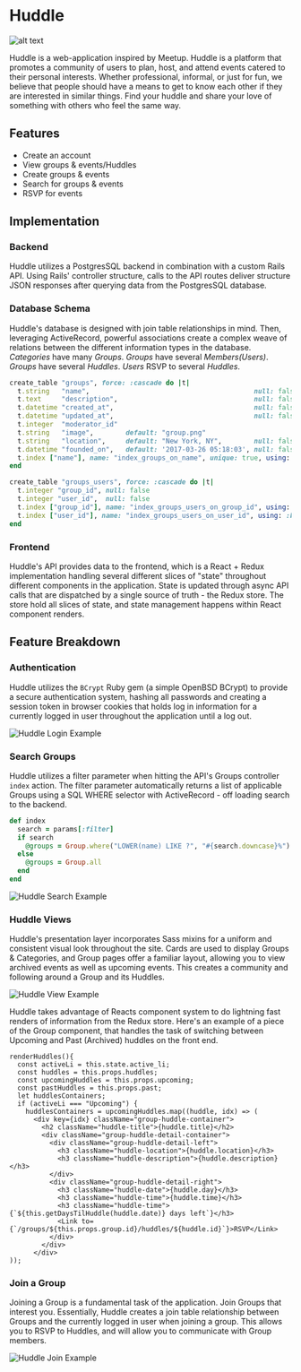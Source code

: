 # Huddle
![alt text](https://github.com/naelkhann/Huddle/raw/master/public/huddle-logo.png "Huddle")

Huddle is a web-application inspired by Meetup. Huddle is a platform that promotes a community of users to plan, host, and attend events catered to their personal interests. Whether professional, informal, or just for fun, we believe that people should have a means to get to know each other if they are interested in similar things. Find your huddle and share your love of something with others who feel the same way.

## Features
- Create an account
- View groups & events/Huddles
- Create groups & events
- Search for groups & events
- RSVP for events

## Implementation
### Backend
Huddle utilizes a PostgresSQL backend in combination with a custom Rails API. Using Rails' controller structure, calls to the API routes deliver structure JSON responses after querying data from the PostgresSQL database.

### Database Schema
Huddle's database is designed with join table relationships in mind. Then, leveraging ActiveRecord, powerful associations create a complex weave of relations between the different information types in the database.
*Categories* have many *Groups*.
*Groups* have several *Members(Users)*.
*Groups* have several *Huddles*.
*Users* RSVP to several *Huddles*.

```ruby
create_table "groups", force: :cascade do |t|
  t.string   "name",                                         null: false
  t.text     "description",                                  null: false
  t.datetime "created_at",                                   null: false
  t.datetime "updated_at",                                   null: false
  t.integer  "moderator_id"
  t.string   "image",        default: "group.png"
  t.string   "location",     default: "New York, NY",        null: false
  t.datetime "founded_on",   default: '2017-03-26 05:18:03', null: false
  t.index ["name"], name: "index_groups_on_name", unique: true, using: :btree
end

create_table "groups_users", force: :cascade do |t|
  t.integer "group_id", null: false
  t.integer "user_id",  null: false
  t.index ["group_id"], name: "index_groups_users_on_group_id", using: :btree
  t.index ["user_id"], name: "index_groups_users_on_user_id", using: :btree
end
```

### Frontend
Huddle's API provides data to the frontend, which is a React + Redux implementation handling several different slices of "state" throughout different components in the application. State is updated through async API calls that are dispatched by a single source of truth - the Redux store. The store hold all slices of state, and state management happens within React component renders.

## Feature Breakdown
### Authentication
Huddle utilizes the `BCrypt` Ruby gem (a simple OpenBSD BCrypt) to provide a secure authentication system, hashing all passwords and creating a session token in browser cookies that holds log in information for a currently logged in user throughout the application until a log out.

![Huddle Login Example](https://github.com/naelkhann/Huddle/raw/master/public/huddle_login.gif "Huddle Login")

### Search Groups
Huddle utilizes a filter parameter when hitting the API's Groups controller `index` action. The filter parameter automatically returns a list of applicable Groups using a SQL WHERE selector with ActiveRecord - off loading search to the backend.

```ruby
def index
  search = params[:filter]
  if search
    @groups = Group.where("LOWER(name) LIKE ?", "#{search.downcase}%")
  else
    @groups = Group.all
  end
end
```

![Huddle Search Example](https://github.com/naelkhann/Huddle/raw/master/public/huddle_search.gif "Huddle Search")


### Huddle Views
Huddle's presentation layer incorporates Sass mixins for a uniform and consistent visual look throughout the site. Cards are used to display Groups & Categories, and Group pages offer a familiar layout, allowing you to view archived events as well as upcoming events. This creates a community and following around a Group and its Huddles.

![Huddle View Example](https://github.com/naelkhann/Huddle/raw/master/public/huddle_view.gif "Huddle View")

Huddle takes advantage of Reacts component system to do lightning fast renders of information from the Redux store. Here's an example of a piece of the Group component, that handles the task of switching between Upcoming and Past (Archived) huddles on the front end.

```
renderHuddles(){
  const activeLi = this.state.active_li;
  const huddles = this.props.huddles;
  const upcomingHuddles = this.props.upcoming;
  const pastHuddles = this.props.past;
  let huddlesContainers;
  if (activeLi === "Upcoming") {
    huddlesContainers = upcomingHuddles.map((huddle, idx) => (
      <div key={idx} className="group-huddle-container">
        <h2 className="huddle-title">{huddle.title}</h2>
        <div className="group-huddle-detail-container">
          <div className="group-huddle-detail-left">
            <h3 className="huddle-location">{huddle.location}</h3>
            <h3 className="huddle-description">{huddle.description}</h3>
          </div>
          <div className="group-huddle-detail-right">
            <h3 className="huddle-date">{huddle.day}</h3>
            <h3 className="huddle-time">{huddle.time}</h3>
            <h3 className="huddle-time">{`${this.getDaysTilHuddle(huddle.date)} days left`}</h3>
            <Link to={`/groups/${this.props.group.id}/huddles/${huddle.id}`}>RSVP</Link>
          </div>
        </div>
      </div>
));
```

### Join a Group
Joining a Group is a fundamental task of the application. Join Groups that interest you. Essentially, Huddle creates a join table relationship between Groups and the currently logged in user when joining a group. This allows you to RSVP to Huddles, and will allow you to communicate with Group members.

![Huddle Join Example](https://github.com/naelkhann/Huddle/raw/master/public/huddle_join.gif "Huddle Join")
